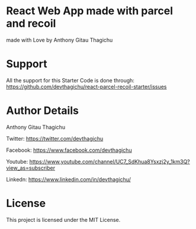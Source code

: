 # React Web App made with parcel and recoil

made with Love by Anthony Gitau Thagichu

# Support

All the support for this Starter Code is done through: https://github.com/devthagichu/react-parcel-recoil-starter/issues

# Author Details

Anthony Gitau Thagichu

Twitter: https://twitter.com/devthagichu

Facebook: https://www.facebook.com/devthagichu

Youtube: https://www.youtube.com/channel/UC7_SdKhua8Ysxzj2y_1km3Q?view_as=subscriber

Linkedn: https://www.linkedin.com/in/devthagichu/

# License

This project is licensed under the MIT License.
